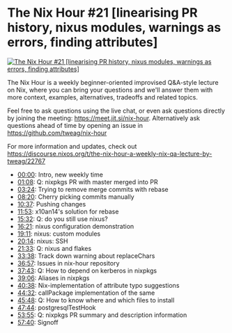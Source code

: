 # The Nix Hour #21 [linearising PR history, nixus modules, warnings as errors, finding attributes]

[![The Nix Hour #21 [linearising PR history, nixus modules, warnings as errors, finding attributes]](https://img.youtube.com/vi/Gj5LrUmDzHM/0.jpg)](https://www.youtube.com/watch?v=Gj5LrUmDzHM)

The Nix Hour is a weekly beginner-oriented improvised Q&A-style lecture on Nix, where you can bring your questions and we'll answer them with more context, examples, alternatives, tradeoffs and related topics.

Feel free to ask questions using the live chat, or even ask questions directly by joining the meeting: https://meet.jit.si/nix-hour. Alternatively ask questions ahead of time by opening an issue in https://github.com/tweag/nix-hour

For more information and updates, check out https://discourse.nixos.org/t/the-nix-hour-a-weekly-nix-qa-lecture-by-tweag/22767


* [00:00](https://www.youtube.com/watch?v=Gj5LrUmDzHM&t=0): Intro, new weekly time
* [01:08](https://www.youtube.com/watch?v=Gj5LrUmDzHM&t=68): Q: nixpkgs PR with master merged into PR
* [03:24](https://www.youtube.com/watch?v=Gj5LrUmDzHM&t=204): Trying to remove merge commits with rebase
* [08:20](https://www.youtube.com/watch?v=Gj5LrUmDzHM&t=500): Cherry picking commits manually
* [10:37](https://www.youtube.com/watch?v=Gj5LrUmDzHM&t=637): Pushing changes
* [11:53](https://www.youtube.com/watch?v=Gj5LrUmDzHM&t=713): x10an14's solution for rebase
* [15:32](https://www.youtube.com/watch?v=Gj5LrUmDzHM&t=932): Q: do you still use nixus?
* [16:21](https://www.youtube.com/watch?v=Gj5LrUmDzHM&t=981): nixus configuration demonstration
* [19:11](https://www.youtube.com/watch?v=Gj5LrUmDzHM&t=1151): nixus: custom modules
* [20:14](https://www.youtube.com/watch?v=Gj5LrUmDzHM&t=1214): nixus: SSH
* [21:33](https://www.youtube.com/watch?v=Gj5LrUmDzHM&t=1293): Q: nixus and flakes
* [33:38](https://www.youtube.com/watch?v=Gj5LrUmDzHM&t=2018): Track down warning about replaceChars
* [36:57](https://www.youtube.com/watch?v=Gj5LrUmDzHM&t=2217): Issues in nix-hour repository
* [37:43](https://www.youtube.com/watch?v=Gj5LrUmDzHM&t=2263): Q: How to depend on kerberos in nixpkgs
* [39:06](https://www.youtube.com/watch?v=Gj5LrUmDzHM&t=2346): Aliases in nixpkgs
* [40:38](https://www.youtube.com/watch?v=Gj5LrUmDzHM&t=2438): Nix-implementation of attribute typo suggestions
* [44:32](https://www.youtube.com/watch?v=Gj5LrUmDzHM&t=2672): callPackage implementation of the same
* [45:48](https://www.youtube.com/watch?v=Gj5LrUmDzHM&t=2748): Q: How to know where and which files to install
* [47:44](https://www.youtube.com/watch?v=Gj5LrUmDzHM&t=2864): postgresqlTestHook
* [53:55](https://www.youtube.com/watch?v=Gj5LrUmDzHM&t=3235): Q: nixpkgs PR summary and description information
* [57:40](https://www.youtube.com/watch?v=Gj5LrUmDzHM&t=3460): Signoff
